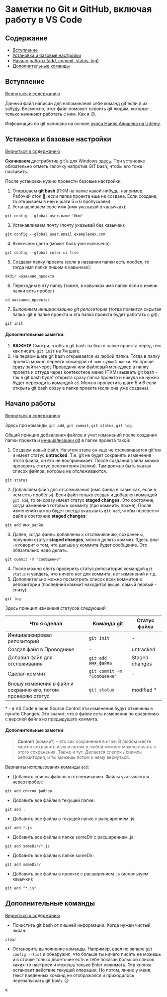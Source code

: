 # Заметки по Git и GitHub, включая работу в VS Code

## Содержание
* [Вступление](#вступление)
* [Установка и базовые настройки](#установка-и-базовые-настройки)
* [Начало работы (add, commit, status, log)](#начало-работы)
* [Дополнительные команды](#дополнительные-команды)

## Вступление
[Вернуться к содержанию](#содержание)

Данный файл написан для напоминания себе команд git если я их забуду. Возможно, этот файл поможет освоить git людям, которые только начинают работать с ним. Как я :wink:. 

Информация по git написана на основе [курса Наиля Алишева на Udemy](https://www.udemy.com/course/git-alishev/).

## Установка и базовые настройки
[Вернуться к содержанию](#содержание)

**Скачиваем** дистрибутив git'а для Windows [здесь](https://gitforwindows.org/).
При установке обязательно отметь галочку напротив GIT bash, чтобы его тоже поставить.

После установки нужно провести базовые настройки:
1. Открываем **git bash** (ПКМ на папке какой-нибудь, например, Рабочий стол :no_good:, если папка проекта еще не создана. Если создана, то открываем в ней и шаги 5 и 6 пропускаем).
2. Устанавливаем свое имя (имя указывай в кавычках):
```
git config --global user.name "Имя"
```
3. Устанавливаем почту (почту указывай без кавычек):
```
git config --global user.email example@ex.com
```
4. Включаем цвета (может быть уже включено):
```
git config --global color.ui true
```
5. Создаем папку проекта (если в названии папки есть пробел, то тогда имя папки пишем в кавычках):
```
mkdir название_проекта
```
6. Переходим в эту папку (также, в кавычках имя папки если в имени папки есть пробел)
```
cd название_проекта/
```
7. <span id="git-inizialization">_Выполняем инициализацию git репозитория_</span> (тогда появится скрытая папка .git в папке проекта и эта папка проекта будет работать с git):
```
git init
```

#### Дополнительные заметки:

1. **ВАЖНО!** Смотри, чтобы в git bash ты был в папке проекта перед тем как писать `git init` на 7м шаге.
2. На первом шаге git bash открывается из любой папки. Тогда в папку проекта можно перейти командой `cd имя_нужной_папки`. Но проще сразу зайти через Проводник или файловый менеджер в папку проекта и оттуда через контекстное меню (ПКМ) вызвать git bash - так в git bash будет открыта сразу папка проекта и никуда не нужно будет переходить командой `cd`. Можно пропустить шаги 5 и 6 если открыть git bash сразу в папке проекта (если она уже создана).

## Начало работы
[Вернуться к содержанию](#содержание)

Здесь про команды `git add`, `git commit`, `git status`, `git log`.

Общий принцип добавления файлов и учет изменений после создания папки проекта и [инициализации git](#git-inizialization) в папке проекта такой:

1. Создаем новый файл. На этом этапе он еще не отслеживается git'ом и имеет статус **untracked**. Т.е. git не будет сохранять изменения этого файла, он его не воспринимает. После создания файла можно проверить статус репозитория (папки). Там должно быть указан список файлов, которые не отслеживаются. 
```
git status
```
2. Добавляем файл для отслеживания (имя файла в кавычках, если в нем есть пробелы). Если файл только создан и добавлен командой `git add`, то он сразу имеет статус **staged changes**. Это состояние, когда изменения готовы к коммиту (про коммиты позже), После изменений нужно будет всегда указывать `git add`, чтобы перевести файл в состояние **staged changes**:
```
git add имя_фалйа
```
3. Далее, когда файлы добавлены к отслеживанию, сохранены, получили статус **staged changes**, можно делать коммит. Здесь флаг `-m` говорит о том, что дальше у коммита будет сообщение. Это обязательно надо делать.
```
git commit -m "сообщение"
```
4. После можно опять проверить статус репозитория командой `git status` и увидеть, что ничего нет для коммита, нет изменений и т.д.
5. Дополнительно можно посмотреть список всех коммитов в репозитории (последний коммит находится выше, самый первый - снизу):
```
git log
```
<!-- TODO Сделай еще сслыку на то, как в VS code эти статусы отображаются. -->
Здесь принцип измененя статусов следующий:

Что я сделал | Команда git | Статус файла
--- | --- | ---
Инициализировал репозиторий | `git init` | -
Создал файл в Проводнике | - | untracked
Добавил файл для отслеживания | `git add имя_файла` | Staged changes
Сделал коммит | `git commit -m "Сообщение"` | -
Вношу изменения в файл и сохраняю его, потом проверяю статус | `git status` | modified *

\* - в VS Code в окне Source Control эти изменения будут отмечены в пункте Changes. Это значит, что в файле есть изменения по сравнению с версией файла из предыдущего коммита. 
<!-- TODO Добавить картинок про VS Code -->

#### Дополнительные заметки:

> **Commit** (коммит) - это как сохранение в игре. В любом месте можно сохранить игру и потом в любой момент можно начать с этого сохранения. Также и тут. Делается слепок / снимок репозитория, и ты можешь потом к нему вернуться.

Варианты использования команды `add`:
* Добавить список файлов к отслеживанию. Файлы указываются через пробел:
```
git add список_файлов
```
* Добавить все файлы в текущей папке:
```
git add .
```
* Добавить все файлы в текущей папке с расширением .js:
```
git add *.js
```
* Добавить все файлы в папке someDir  с расширением .js:
```
git add someDir/*.js
```
* Добавить все файлы в папке someDir:
```
git add someDir/
```
* Добавить все файлы в проекте с расширением .js (используем кавычки):
```
git add "*.js"
```

## Дополнительные команды
[Вернуться к содержанию](#содержание)

* Почистить git bash от лишней информации. Когда нужен чистый экран:
```
clear
```
* Остановить выполнение команды. Например, ввел по запаре `git config --list` и обнаружил, что больше ты ничего писать не можешь и в строке только двоеточие есть и тебе показан большой список каких-то настроек и можешь только Enter нажимать. Эта кнопка остановит действие текущей операции. Но потом, лично у меня, текст введенных команд не отображался и приходилось перезапускать git bash. :neutral_face:
```
q
```